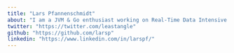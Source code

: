 ```yaml
---
title: "Lars Pfannenschmidt"
about: "I am a JVM & Go enthusiast working on Real-Time Data Intensive Applications, Stream & Event Processing, Distributed Systems, Machine Learning & Personalization."
twitter: "https://twitter.com/leastangle"
github: "https://github.com/larsp"
linkedin: "https://www.linkedin.com/in/larspf/"
---
```

